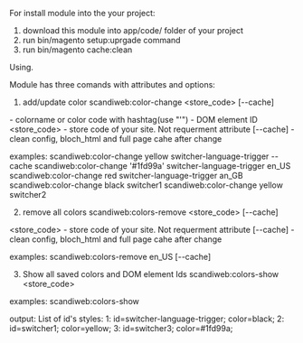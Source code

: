 For install module into the your project:
1. download this module into app/code/ folder of your project
2. run bin/magento setup:uprgade command
3. run bin/magento cache:clean




Using.

Module has three comands with attributes and options:

1. add/update color
scandiweb:color-change <color> <id> <store_code> [--cache]

<color> - colorname or color code with hashtag(use "'")
<id> - DOM element ID
<store_code> - store code of your site. Not requerment attribute
[--cache] - clean config, bloch_html and full page cahe after change

examples: 
scandiweb:color-change yellow switcher-language-trigger --cache 
scandiweb:color-change '#1fd99a' switcher-language-trigger en_US
scandiweb:color-change red switcher-language-trigger an_GB
scandiweb:color-change black switcher1
scandiweb:color-change yellow switcher2


   
2. remove all colors
scandiweb:colors-remove <store_code> [--cache]

<store_code> - store code of your site. Not requerment attribute
[--cache] - clean config, bloch_html and full page cahe after change

examples:
scandiweb:colors-remove en_US [--cache]


3. Show all saved colors and DOM element Ids
scandiweb:colors-show <store_code>

examples:
scandiweb:colors-show

output:
List of id's styles:
1: id=switcher-language-trigger; color=black;
2: id=switcher1; color=yellow;
3: id=switcher3; color=#1fd99a;


